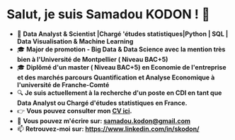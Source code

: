 # Salut, je suis Samadou KODON ! 👋

- 🔭 **Data Analyst & Scientist |Chargé 'études statistiques|Python | SQL | Data Visualisation & Machine Learning**
- 🎓 **Major de promotion - Big Data & Data Science avec la mention très bien à l'Université de Montpellier ( Niveau BAC+5)**
- 🎓 **Diplômé d'un master ( Niveau BAC+5) en Economie de l'entreprise et des marchés parcours Quantification et Analyse Economique à l'université de Franche-Comté**
- 🔍 **Je suis actuellement à la recherche d'un poste en CDI en tant que Data Analyst ou Chargé d'études statistiques en France.**
- 👉 **Vous pouvez consulter mon [CV ici](https://github.com/Samadkod/Mon-portfolio_data/blob/main/CV_2024-10-16_Samadou_KODON.pdf).**
- 📧 **Vous pouvez m'écrire sur: samadou.kodon@gmail.com**
- 📫 **Retrouvez-moi sur: https://www.linkedin.com/in/skodon/**
<!--
- 🤔 I’m looking for help with ...
- 😄 Pronouns: ...
- ⚡ Fun fact: ...
--->
